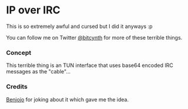 # IP over IRC

This is so extremely awful and cursed but I did it anyways :p

You can follow me on Twitter [@bitcynth](https://twitter.com/bitcynth) for more of these terrible things.

### Concept

This terrible thing is an TUN interface that uses base64 encoded IRC messages as the "cable"...

### Credits
[Benjojo](https://twitter.com/Benjojo12) for joking about it which gave me the idea.